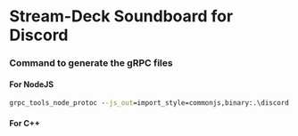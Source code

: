 # Stream-Deck Soundboard for Discord

### Command to generate the gRPC files

#### For NodeJS

```cmd
grpc_tools_node_protoc --js_out=import_style=commonjs,binary:.\discord --grpc_out=.\discord --plugin=protoc-gen-grpc=%appdata%\npm\grpc_tools_node_protoc_plugin.cmd soundboard.proto
```

#### For C++

```cmd

```